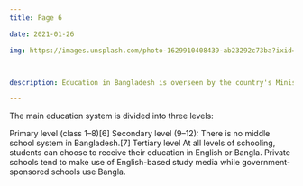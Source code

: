 ```yaml
---
title: Page 6

date: 2021-01-26

img: https://images.unsplash.com/photo-1629910408439-ab23292c73ba?ixid=MnwxMjA3fDB8MHxwaG90by1wYWdlfHx8fGVufDB8fHx8&ixlib=rb-1.2.1&auto=format&fit=crop&w=634&q=80



description: Education in Bangladesh is overseen by the country's Ministry of Education. The Ministry of Primary and Mass Education is responsible for implementing policy for primary education and state-funded schools at a local level. In Bangladesh, all citizens must undertake twelve years of compulsory education which consists of eight years at primary school level and four years at high school level. Primary and secondary education is financed by the state and free of charge in public schools.

---
```



The main education system is divided into three levels:

Primary level (class 1–8)[6]
Secondary level (9–12): There is no middle school system in Bangladesh.[7]
Tertiary level
At all levels of schooling, students can choose to receive their education in English or Bangla. Private schools tend to make use of English-based study media while government-sponsored schools use Bangla.